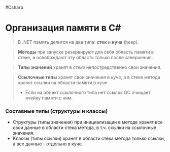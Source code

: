 #Csharp

# Организация памяти в C#

> В .NET память делится на два типа: **стек** и **куча** (heap).

> **Методы** при запуске резервируют для себя область памяти в стеке, и освобождают эту область только после завершения.

> **Типы значений** хранят в *стеке* непостредственно свои значения.

> **Ссылочные типы** хранят свои значения в *куче*, а в стеке метода хранят ссылки на области памяти в куче.
> - Если на объект ссылочного типа нет ссылок GC очищает ячейку памяти с ним.

### Составные типы (структуры и классы)
- Структуры (типы значения) при инициализации в методе хранят все свои данные в области стека метода, в т.ч. ссылки на ссылочные значения.
- Классы (типы ссылки) хранят в области стека метода только ссылки, а все данные - отдельно в куче.